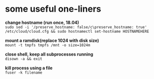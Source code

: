 # some useful one-liners
  
**change hostname (run once, 18.04)**  
`sudo sed -i '/preserve_hostname: false/c\preserve_hostname: true' /etc/cloud/cloud.cfg && sudo hostnamectl set-hostname HOSTNAMEHERE`

**mount a ramdisk(replace 1024 with disk size)**  
`mount -t tmpfs tmpfs /mnt -o size=1024m`

**close shell, keep all subprocesses running**  
`disown -a && exit`

**kill process using a file**  
`fuser -k filename`
